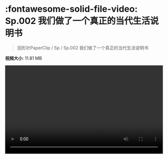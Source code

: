 # :fontawesome-solid-file-video: Sp.002 我们做了一个真正的当代生活说明书

> 回形针PaperClip / Sp / Sp.002 我们做了一个真正的当代生活说明书

**视频大小**: 11.81 MB

<video id="V-3aa2326328b147708f60b05ba3fa6b6c" width="512" height="288" preload="none" playsinline webkit-playsinline></video>